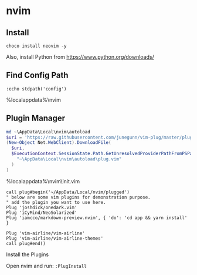 # nvim

## Install

`choco install neovim -y`

Also, install Python from https://www.python.org/downloads/

## Find Config Path

`:echo stdpath('config')`

%localappdata%\nvim

## Plugin Manager
``` PowerShell
md ~\AppData\Local\nvim\autoload
$uri = 'https://raw.githubusercontent.com/junegunn/vim-plug/master/plug.vim'
(New-Object Net.WebClient).DownloadFile(
  $uri,
  $ExecutionContext.SessionState.Path.GetUnresolvedProviderPathFromPSPath(
    "~\AppData\Local\nvim\autoload\plug.vim"
  )
)
```

%localappdata%\nvim\init.vim

```
call plug#begin('~/AppData/Local/nvim/plugged')
" below are some vim plugins for demonstration purpose.
" add the plugin you want to use here.
Plug 'joshdick/onedark.vim'
Plug 'iCyMind/NeoSolarized'
Plug 'iamcco/markdown-preview.nvim', { 'do': 'cd app && yarn install'  }

Plug 'vim-airline/vim-airline'
Plug 'vim-airline/vim-airline-themes'
call plug#end()
```

Install the Plugins

Open nvim and run: `:PlugInstall`